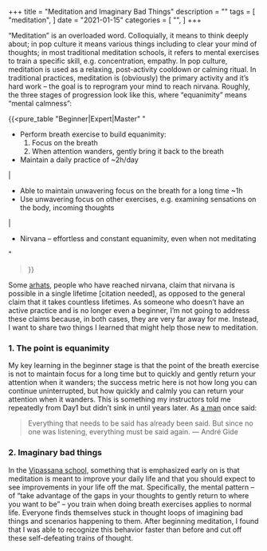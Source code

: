 +++
title = "Meditation and Imaginary Bad Things"
description = ""
tags = [
	"meditation",
]
date = "2021-01-15"
categories = [
    "",
]
+++

“Meditation” is an overloaded word. Colloquially, it means to think deeply about; in pop culture it means various things including to clear your mind of thoughts; in most traditional meditation schools, it refers to mental exercises to train a specific skill, e.g. concentration, empathy. In pop culture, meditation is used as a relaxing, post-activity cooldown or calming ritual. In traditional practices, meditation is (obviously) the primary activity and it’s hard work – the goal is to reprogram your mind to reach nirvana. Roughly, the three stages of progression look like this, where “equanimity” means “mental calmness”:

{{<pure_table
    "Beginner|Expert|Master"
    "<ul><li>Perform breath exercise to build equanimity:<ol><li>Focus on the breath</li><li>When attention wanders, gently bring it back to the breath</li></ol></li><li>Maintain a daily practice of ~2h/day</li></ul> | <ul><li>Able to maintain unwavering focus on the breath for a long time ~1h</li><li>Use unwavering focus on other exercises, e.g. examining sensations on the body, incoming thoughts</li></ul> | <ul><li>Nirvana – effortless and constant equanimity, even when not meditating</li></ul>"
>}}

Some [arhats](https://en.wikipedia.org/wiki/Arhat), people who have reached nirvana, claim that nirvana is possible in a single lifetime [citation needed], as opposed to the general claim that it takes countless lifetimes. As someone who doesn’t have an active practice and is no longer even a beginner, I’m not going to address these claims because, in both cases, they are very far away for me. Instead, I want to share two things I learned that might help those new to meditation.

### 1. The point is equanimity
My key learning in the beginner stage is that the point of the breath exercise is not to maintain focus for a long time but to quickly and gently return your attention when it wanders; the success metric here is not how long you can continue uninterrupted, but how quickly and calmly you can return your attention when it wanders. This is something my instructors told me repeatedly from Day1 but didn’t sink in until years later. As [a man](https://en.wikipedia.org/wiki/Andr%C3%A9_Gide) once said:
>Everything that needs to be said has already been said. But since no one was listening, everything must be said again.
― André Gide

### 2. Imaginary bad things
In the [Vipassana school](https://en.wikipedia.org/wiki/Vipassana_movement), something that is emphasized early on is that meditation is meant to improve your daily life and that you should expect to see improvements in your life off the mat. Specifically, the mental pattern – of “take advantage of the gaps in your thoughts to gently return to where you want to be” – you train when doing breath exercises applies to normal life. Everyone finds themselves stuck in thought loops of imagining bad things and scenarios happening to them. After beginning meditation, I found that I was able to recognize this behavior faster than before and cut off these self-defeating trains of thought.
